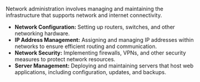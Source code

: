 Network administration involves managing and maintaining the infrastructure that supports network and internet connectivity.

- **Network Configuration:** Setting up routers, switches, and other networking hardware.
- **IP Address Management:** Assigning and managing IP addresses within networks to ensure efficient routing and communication.
- **Network Security:** Implementing firewalls, VPNs, and other security measures to protect network resources.
- **Server Management:** Deploying and maintaining servers that host web applications, including configuration, updates, and backups.